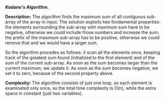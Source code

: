 <b><i>Kadane's Algorithm.</i></b>

<b>Description:</b> The algorithm finds the maximum sum of all contiguous sub-array of the array in input. The solution exploits
two fondamental properties: the elements surrounding the sub-array with maximum sum have to be negative, otherwise we could
include those numbers and increase the sum; the prefix of the maximum sub-array has to be positive, otherwise we could remove
that and we would have a larger sum.

So the algorithm procedes as follows: it scan all the elements once, keeping track of the greatest sum found (initialized to the
first element) and of the sum of the current sub-array. As soon as the sum becomes larger than the current maximum, we update it.
As soon as the sum becomes negative, we set it to zero, because of the second property above.

<b>Complexity:</b> The algorithm consists of just one loop, so each element is examinated only once, so the total time complexity is O(n),
while the extra space in constant (just two variables).
